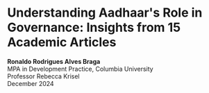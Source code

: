 # Understanding Aadhaar's Role in Governance: Insights from 15 Academic Articles
**Ronaldo Rodrigues Alves Braga**  
MPA in Development Practice, Columbia University  
Professor Rebecca Krisel  
December 2024

